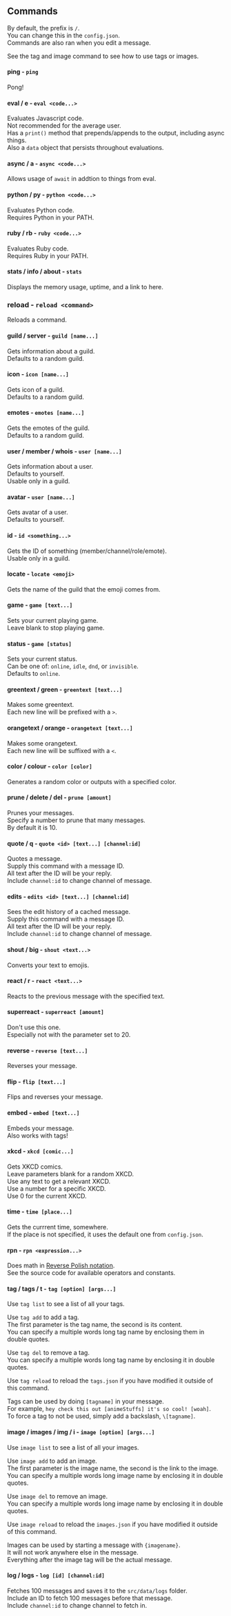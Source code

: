 ## Commands
By default, the prefix is `/`.  
You can change this in the `config.json`.  
Commands are also ran when you edit a message.  

See the tag and image command to see how to use tags or images.  

#### ping - `ping`

Pong!  

#### eval / e - `eval <code...>`

Evaluates Javascript code.  
Not recommended for the average user.  
Has a `print()` method that prepends/appends to the output, including async things.  
Also a `data` object that persists throughout evaluations.  

#### async / a - `async <code...>`

Allows usage of `await` in addtion to things from eval.  

#### python / py - `python <code...>`

Evaluates Python code.  
Requires Python in your PATH.  

#### ruby / rb - `ruby <code...>`

Evaluates Ruby code.  
Requires Ruby in your PATH.  

#### stats / info / about - `stats`

Displays the memory usage, uptime, and a link to here.  

### reload - `reload <command>`

Reloads a command.  

#### guild / server - `guild [name...]`

Gets information about a guild.  
Defaults to a random guild.  

#### icon - `icon [name...]`

Gets icon of a guild.  
Defaults to a random guild.  

#### emotes - `emotes [name...]`

Gets the emotes of the guild.  
Defaults to a random guild.  

#### user / member / whois - `user [name...]`

Gets information about a user.  
Defaults to yourself.  
Usable only in a guild.  

#### avatar - `user [name...]`

Gets avatar of a user.  
Defaults to yourself.  

#### id - `id <something...>`

Gets the ID of something (member/channel/role/emote).  
Usable only in a guild.  

#### locate - `locate <emoji>`

Gets the name of the guild that the emoji comes from.  

#### game - `game [text...]`

Sets your current playing game.  
Leave blank to stop playing game.  

#### status - `game [status]`

Sets your current status.  
Can be one of: `online`, `idle`, `dnd`, or `invisible`.  
Defaults to `online`.  

#### greentext / green - `greentext [text...]`

Makes some greentext.  
Each new line will be prefixed with a `>`.  

#### orangetext / orange - `orangetext [text...]`

Makes some orangetext.  
Each new line will be suffixed with a `<`.  

#### color / colour - `color [color]`

Generates a random color or outputs with a specified color.  

#### prune / delete / del - `prune [amount]`

Prunes your messages.  
Specify a number to prune that many messages.  
By default it is 10.  

#### quote / q - `quote <id> [text...] [channel:id]`

Quotes a message.  
Supply this command with a message ID.  
All text after the ID will be your reply.  
Include `channel:id` to change channel of message.  

#### edits - `edits <id> [text...] [channel:id]`

Sees the edit history of a cached message.  
Supply this command with a message ID.  
All text after the ID will be your reply.  
Include `channel:id` to change channel of message.  

#### shout / big - `shout <text...>`

Converts your text to emojis.  

#### react / r - `react <text...>`

Reacts to the previous message with the specified text.  

#### superreact - `superreact [amount]`

Don't use this one.  
Especially not with the parameter set to 20.  

#### reverse - `reverse [text...]`

Reverses your message.  

#### flip - `flip [text...]`

Flips and reverses your message.  

#### embed - `embed [text...]`

Embeds your message.  
Also works with tags!  

#### xkcd - `xkcd [comic...]`

Gets XKCD comics.  
Leave parameters blank for a random XKCD.  
Use any text to get a relevant XKCD.  
Use a number for a specific XKCD.  
Use 0 for the current XKCD.  

#### time - `time [place...]`

Gets the currrent time, somewhere.  
If the place is not specified, it uses the default one from `config.json`.  

#### rpn - `rpn <expression...>`

Does math in [Reverse Polish notation](https://en.wikipedia.org/wiki/Reverse_Polish_notation).  
See the source code for available operators and constants.  

#### tag / tags / t - `tag [option] [args...]`

Use `tag list` to see a list of all your tags.  

Use `tag add` to add a tag.  
The first parameter is the tag name, the second is its content.  
You can specify a multiple words long tag name by enclosing them in double quotes.  

Use `tag del` to remove a tag.  
You can specify a multiple words long tag name by enclosing it in double quotes.  

Use `tag reload` to reload the `tags.json` if you have modified it outside of this command.  

Tags can be used by doing `[tagname]` in your message.  
For example, `hey check this out [animeStuffs] it's so cool! [woah]`.  
To force a tag to not be used, simply add a backslash, `\[tagname]`.  

#### image / images / img / i - `image [option] [args...]`

Use `image list` to see a list of all your images.  

Use `image add` to add an image.  
The first parameter is the image name, the second is the link to the image.  
You can specify a multiple words long image name by enclosing it in double quotes.  

Use `image del` to remove an image.  
You can specify a multiple words long image name by enclosing it in double quotes.  

Use `image reload` to reload the `images.json` if you have modified it outside of this command.  

Images can be used by starting a message with `{imagename}`.  
It will not work anywhere else in the message.  
Everything after the image tag will be the actual message.  

#### log / logs - `log [id] [channel:id]`

Fetches 100 messages and saves it to the `src/data/logs` folder.  
Include an ID to fetch 100 messages before that message.  
Include `channel:id` to change channel to fetch in.  
